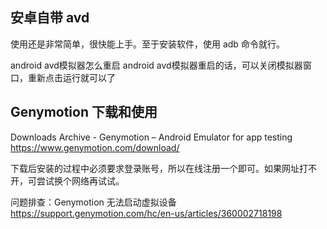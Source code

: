 ## 安卓自带 avd

使用还是非常简单，很快能上手。至于安装软件，使用 adb 命令就行。

android avd模拟器怎么重启
android avd模拟器重启的话，可以关闭模拟器窗口，重新点击运行就可以了

## Genymotion 下载和使用

Downloads Archive - Genymotion – Android Emulator for app testing
<https://www.genymotion.com/download/>

下载后安装的过程中必须要求登录账号，所以在线注册一个即可。如果网址打不开，可尝试换个网络再试试。

问题排查：Genymotion 无法启动虚拟设备
<https://support.genymotion.com/hc/en-us/articles/360002718198>
